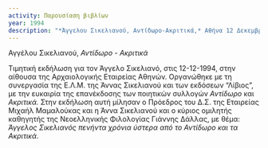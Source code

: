 ```yaml
---
activity: Παρουσίαση βιβλίων
year: 1994
description: "*Άγγελου Σικελιανού, Αντίδωρο-Ακριτικά,* Αθήνα 12 Δεκεμβρίουν 1994. Ομιλητές: Μιχαήλ Μαμαλούκας, Άννα Σικελιανού, Γιάννης Δαλλας."
---
```


Αγγέλου Σικελιανού, *Αντίδωρο - Ακριτικά*

Τιμητική εκδήλωση για τον Άγγελο Σικελιανό, στις 12-12-1994, στην αίθουσα της Αρχαιολογικής Εταιρείας Αθηνών. Οργανώθηκε με τη συνεργασία της Ε.Λ.Μ. της Άννας Σικελιανού και των εκδόσεων “Λίβιος”, με την ευκαιρία της επανέκδοσης των ποιητικών συλλογών *Αντίδωρο* και *Ακριτικά.* Στην εκδήλωση αυτή μίλησαν ο Πρόεδρος του Δ.Σ. της Εταιρείας Μιχαήλ Μαμαλούκας και η Άννα Σικελιανού και ο κύριος ομιλητής καθηγητής της Νεοελληνικής Φιλολογίας Γιάννης Δάλλας, με θέμα: *Άγγελος Σικελιανός πενήντα χρόνια ύστερα από το Αντίδωρο και τα Ακριτικά*.


